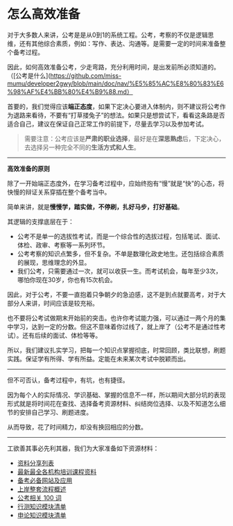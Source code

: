 # 怎么高效准备

对于大多数人来讲，公考是是从0到1的系统工程。公考，考察的不仅是逻辑思维，还有其他综合素质，例如：写作、表达、沟通等。是需要一定的时间来准备整个备考过程。

因此，如何高效准备公考，少走弯路，充分利用时间，是出发前所必须知道的。（[公考是什么](https://github.com/miss-mumu/developer2gwy/blob/main/doc/nav/%E5%85%AC%E8%80%83%E6%98%AF%E4%BB%80%E4%B9%88.md）

首要的，我们觉得应该**端正态度**，如果下定决心要进入体制内，则不建议将公考作为退路来看待，不要有“打草搂兔子”的想法。如果只是想尝试下，看看这条路是否适合自己，建议在保证自己正常工作的前提下，尽量去学习以及参加考试。

> 需要注意：公考应该是**严肃的职业选择**，最好是在**深思熟虑**后，下定决心，去选择另一种完全不同的**生活方式和人生**。

---

**高效准备的原则**

除了一开始端正态度外，在学习备考过程中，应始终抱有“慢”就是“快”的心态，将快慢的辩证关系穿插在整个备考当中。

简单来讲，就是**慢慢学，踏实做，不停刷，扎好马步，打好基础**。

其逻辑的支撑底层在于：

* 公考不是单一的选拔性考试，而是一个综合性的选拔过程，包括笔试、面试、体检、政审、考察等一系列环节。
* 公考考察的知识点繁多，但不复杂。不单是数理化政史地生。还包括综合素质的展现，思维理念的外显。
* 我们公考，只需要通过一次，就可以收获一生。而考试机会，每年至少3次，哪怕你现在30岁，你也有15次机会。

因此，对于公考，不要一直抱着只争朝夕的急迫感，这不是到点就要高考，对于大部分人来讲，时间应该是较充裕。

也不要将公考试做期末开始前的突击。也许你考试能力强，可以通过一两个月的集中学习，达到一定的分数。但这不意味着你过线了，就上岸了（公考不是通过性考试）。还有后续的面试、体检等等。

所以，我们建议扎实学习，把每一个知识点掌握彻底，时常回顾，类比联想，刷题实践。保证学有所得、学有所益。定能在未来某次考试中脱颖而出。

---

但不可否认，备考过程中，有坑，也有捷径。

因为每个人的实际情况、学识基础、掌握的信息不一样，所以期间大部分坑的表现形式就是将时间花在查找、选择备考资源材料、纠结岗位选择、以及不知道怎么细节的安排自己学习、刷题进度。

从而导致，花了时间精力，却没有换回相应的分数。

---

工欲善其事必先利其器，我们为大家准备如下资源材料：

* [资料分享列表](https://www.gongkaoshequ.com/cate/3_16_17_18_19_20/seq/0)
* [最新最全各机构培训课程资料](https://www.gongkaoshequ.com/cate/7_31_32/seq/0)
* [备考必备网站及应用](https://www.gongkaoshequ.com/thread/168)
* [上岸整套流程概述](https://www.gongkaoshequ.com/thread/6)
* [公考相关 100 词](https://www.gongkaoshequ.com/thread/157)
* [行测知识模块清单](https://www.gongkaoshequ.com/thread/169)
* [申论知识模块清单](https://www.gongkaoshequ.com/thread/171)
